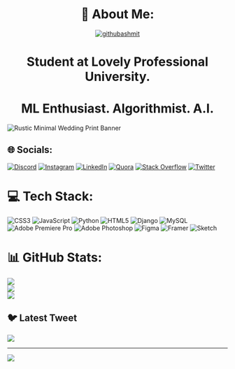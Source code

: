 <h1 align="center"> 💫 About Me: </h1>

<p align="center"> 
<a href="https://readme-typing-svg.herokuapp.com"><img src="https://readme-typing-svg.herokuapp.com?color=%2336BCF7&center=true&vCenter=true&width=600&lines=Hi+there+👋,+I+am+Ashmit+Prajapati;+Welcome+to+My+Profile+!;Always+learning+new+things+!+!+!" alt="githubashmit" /></a>
</p>

<h1 align="center">Student at Lovely Professional University. </h1>
<h1 align="center"> ML Enthusiast. Algorithmist. A.I.</h1>

![Rustic Minimal Wedding Print Banner](https://user-images.githubusercontent.com/115689443/221091119-1d8f71a6-712c-4769-8e4d-c430c22632dd.png)

## 🌐 Socials:
[![Discord](https://img.shields.io/badge/Discord-%237289DA.svg?logo=discord&logoColor=white)](https://discord.gg/https://discord.com/channels/1039403244440526858/1043152112084852747) [![Instagram](https://img.shields.io/badge/Instagram-%23E4405F.svg?logo=Instagram&logoColor=white)](https://instagram.com/ashmit_github) [![LinkedIn](https://img.shields.io/badge/LinkedIn-%230077B5.svg?logo=linkedin&logoColor=white)](https://linkedin.com/in/https://www.linkedin.com/in/ashmit-prajapati-b26657256/) [![Quora](https://img.shields.io/badge/Quora-%23B92B27.svg?logo=Quora&logoColor=white)](https://quora.com/profile/https://www.quora.com/profile/Ashmit-Prajapati-2) [![Stack Overflow](https://img.shields.io/badge/-Stackoverflow-FE7A16?logo=stack-overflow&logoColor=white)](https://stackoverflow.com/users/20744040) [![Twitter](https://img.shields.io/badge/Twitter-%231DA1F2.svg?logo=Twitter&logoColor=white)](https://twitter.com/https://twitter.com/AshmitPrajapat7) 

# 💻 Tech Stack:
![CSS3](https://img.shields.io/badge/css3-%231572B6.svg?style=for-the-badge&logo=css3&logoColor=white) ![JavaScript](https://img.shields.io/badge/javascript-%23323330.svg?style=for-the-badge&logo=javascript&logoColor=%23F7DF1E) ![Python](https://img.shields.io/badge/python-3670A0?style=for-the-badge&logo=python&logoColor=ffdd54) ![HTML5](https://img.shields.io/badge/html5-%23E34F26.svg?style=for-the-badge&logo=html5&logoColor=white) ![Django](https://img.shields.io/badge/django-%23092E20.svg?style=for-the-badge&logo=django&logoColor=white) ![MySQL](https://img.shields.io/badge/mysql-%2300f.svg?style=for-the-badge&logo=mysql&logoColor=white) ![Adobe Premiere Pro](https://img.shields.io/badge/Adobe%20Premiere%20Pro-9999FF.svg?style=for-the-badge&logo=Adobe%20Premiere%20Pro&logoColor=white) ![Adobe Photoshop](https://img.shields.io/badge/adobephotoshop-%2331A8FF.svg?style=for-the-badge&logo=adobephotoshop&logoColor=white) 	![Figma](https://img.shields.io/badge/figma-%23F24E1E.svg?style=for-the-badge&logo=figma&logoColor=white) ![Framer](https://img.shields.io/badge/Framer-black?style=for-the-badge&logo=framer&logoColor=blue) ![Sketch](https://img.shields.io/badge/Sketch-FFB387?style=for-the-badge&logo=sketch&logoColor=black)
# 📊 GitHub Stats:
![](https://github-readme-stats.vercel.app/api?username=githubashmit&theme=dark&hide_border=false&include_all_commits=false&count_private=false)<br/>
![](https://github-readme-streak-stats.herokuapp.com/?user=githubashmit&theme=dark&hide_border=false)<br/>
![](https://github-readme-stats.vercel.app/api/top-langs/?username=githubashmit&theme=dark&hide_border=false&include_all_commits=false&count_private=false&layout=compact)

## 🐦 Latest Tweet
[![](https://gtce.itsvg.in/api?username=https://twitter.com/AshmitPrajapat7)](https://github.com/VishwaGauravIn/github-twitter-card-embed)

---
[![](https://visitcount.itsvg.in/api?id=githubashmit&icon=0&color=0)](https://visitcount.itsvg.in)

<!-- Proudly created with GPRM ( https://gprm.itsvg.in ) -->

